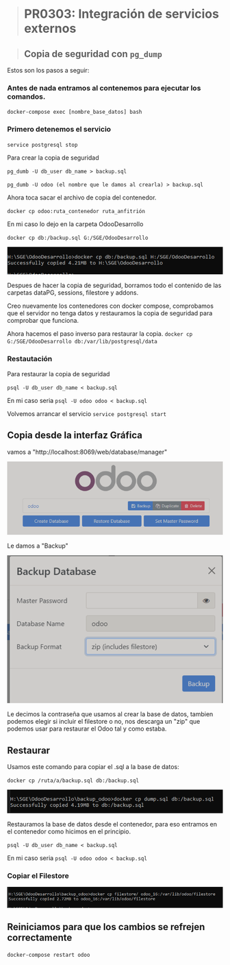 ># PR0303: Integración de servicios externos

>## Copia de seguridad con `pg_dump`
Estos son los pasos a seguir:

### Antes de nada entramos al contenemos para ejecutar los comandos.

`docker-compose exec [nombre_base_datos] bash`

### Primero detenemos el servicio
`service postgresql stop`

Para crear la copia de seguridad

`pg_dumb -U db_user db_name > backup.sql`

`pg_dumb -U odoo (el nombre que le damos al crearla) > backup.sql` 


Ahora toca sacar el archivo de copia del contenedor.

`docker cp odoo:ruta_contenedor ruta_anfitrión`

En mi caso lo dejo en la carpeta OdooDesarrollo

`docker cp db:/backup.sql G:/SGE/OdooDesarrollo`

![Copia-Exitosa](image.png)

Despues de hacer la copia de seguridad, borramos todo el contenido de las carpetas dataPG, sessions, filestore y addons.

Creo nuevamente los contenedores con docker compose, comprobamos que el servidor no tenga datos y restauramos la copia de seguridad para comprobar que funciona.


Ahora hacemos el paso inverso para restaurar la copia.
`docker cp G:/SGE/OdooDesarrollo db:/var/lib/postgresql/data`

### Restautación
Para restaurar la copia de seguridad

`psql -U db_user db_name < backup.sql`

En mi caso seria `psql -U odoo odoo < backup.sql`

Volvemos arrancar el servicio
`service postgresql start`

## Copia desde la interfaz Gráfica

vamos a "http://localhost:8069/web/database/manager"

![Manager-Odoo](image-2.png)

Le damos a "Backup" 

![Backup-Database](image-3.png)

Le decimos la contraseña que usamos al crear la base de datos, tambien podemos elegir si incluir el filestore o no, nos descarga un "zip" que podemos usar para restaurar el Odoo tal y como estaba.

## Restaurar

Usamos este comando para copiar el .sql a la base de datos:

`docker cp /ruta/a/backup.sql db:/backup.sql`

![CopiarDB-A-contenedor](image-4.png)

Restauramos la base de datos desde el contenedor, para eso entramos en el contenedor como hicimos en el principio.

`psql -U db_user db_name < backup.sql`

En mi caso seria `psql -U odoo odoo < backup.sql`

### Copiar el Filestore

![Copiar-Filestore](image-5.png)

## Reiniciamos para que los cambios se refrejen correctamente

`docker-compose restart odoo`
